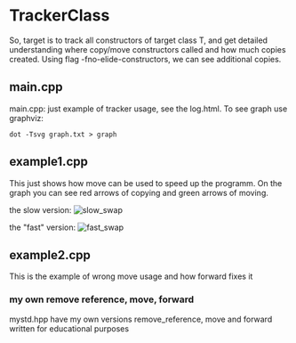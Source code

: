 # TrackerClass
So, target is to track all constructors of target class T, and get detailed understanding where copy/move constructors called and how much copies created.
Using flag -fno-elide-constructors, we can see additional copies.

## main.cpp
main.cpp: just example of tracker usage, see the log.html. To see graph use graphviz:
```
dot -Tsvg graph.txt > graph
```

## example1.cpp
This just shows how move can be used to speed up the programm. On the graph you can see red arrows of copying and green arrows of moving.

the slow version:
![slow_swap](https://user-images.githubusercontent.com/34096563/157378743-78fd316d-2243-4d7d-9b53-a086d1b46de9.svg)

the "fast" version:
![fast_swap](https://user-images.githubusercontent.com/34096563/157378883-8a33cbd3-9935-4e49-8a52-4a4d8ab0f50a.svg)


## example2.cpp
This is the example of wrong move usage and how forward fixes it

### my own remove reference, move, forward
mystd.hpp have my own versions remove_reference, move and forward written for educational purposes

